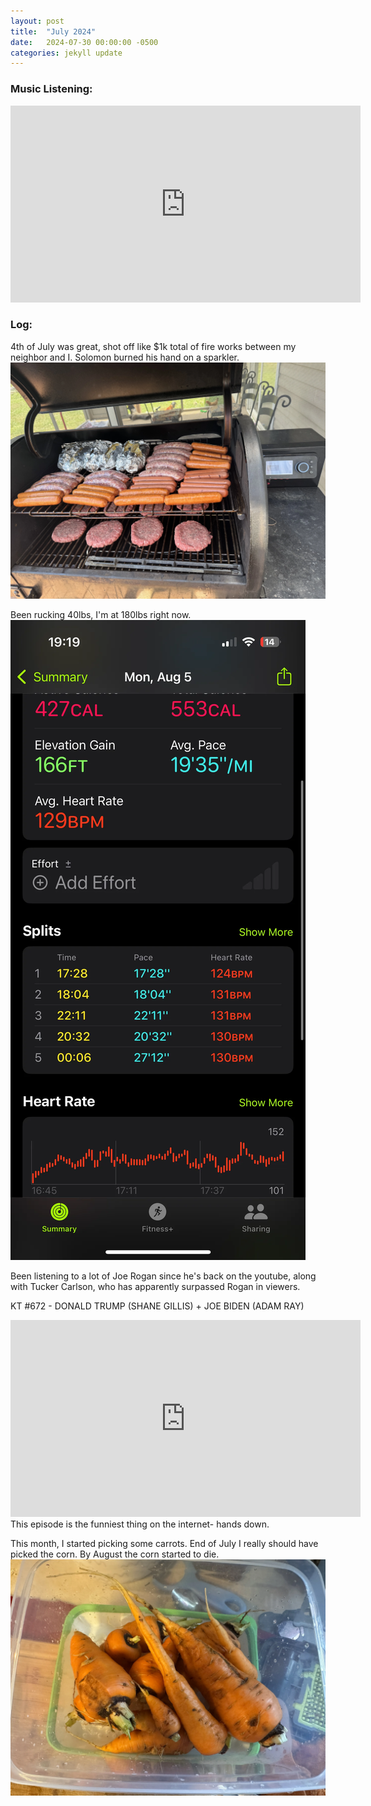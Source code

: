 ```yaml
---
layout: post
title:  "July 2024"
date:   2024-07-30 00:00:00 -0500
categories: jekyll update
---
```


### Music Listening:
<iframe width="560" height="315" src="https://www.youtube.com/embed/cPtlMAcHT7I?si=vrr4bezHQZYea-wB" title="YouTube video player" frameborder="0" allow="accelerometer; autoplay; clipboard-write; encrypted-media; gyroscope; picture-in-picture; web-share" referrerpolicy="strict-origin-when-cross-origin" allowfullscreen></iframe>

### Log:

4th of July was great, shot off like $1k total of fire works between my neighbor and I. Solomon burned his hand on a sparkler.
![alt text](assets/images/meat4july.webp "nice")

Been rucking 40lbs, I'm at 180lbs right now.
![alt text](assets/images/rucking40lbs.webp "hot")

Been listening to a lot of Joe Rogan since he's back on the youtube, along with Tucker Carlson, who has apparently surpassed Rogan in viewers.

KT #672 - DONALD TRUMP (SHANE GILLIS) + JOE BIDEN (ADAM RAY)
<iframe width="560" height="315" src="https://www.youtube.com/embed/ZgHR4ug866Q?si=-EOVYkWLaGJClb4d" title="YouTube video player" frameborder="0" allow="accelerometer; autoplay; clipboard-write; encrypted-media; gyroscope; picture-in-picture; web-share" referrerpolicy="strict-origin-when-cross-origin" allowfullscreen></iframe>
This episode is the funniest thing on the internet- hands down.

This month, I started picking some carrots. End of July I really should have picked the corn. By August the corn started to die.
![alt text](assets/images/carrots2024.webp "big")
